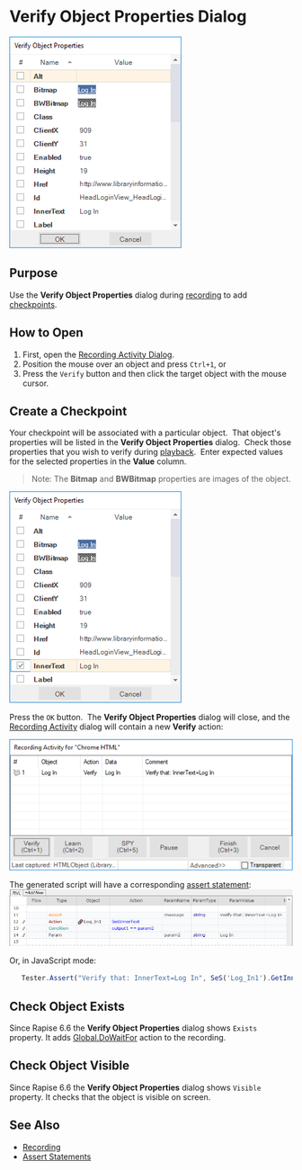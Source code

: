 # Verify Object Properties Dialog

![verify object properties dialog](./img/verify_object_properties1.png)

## Purpose

Use the **Verify Object Properties** dialog during [recording](recording.md) to add [checkpoints](checkpoints.md).

## How to Open

1. First, open the [Recording Activity Dialog](recording_activity_dialog.md).
2. Position the mouse over an object and press `Ctrl+1`, or
3. Press the `Verify` button and then click the target object with the mouse cursor.

## Create a Checkpoint

Your checkpoint will be associated with a particular object.  That object's properties will be listed in the **Verify Object Properties** dialog.  Check those properties that you wish to verify during [playback](playback.md).  Enter expected values for the selected properties in the **Value** column. 

> Note: The **Bitmap** and **BWBitmap** properties are images of the object.

![verify object property, height](./img/verify_object_properties2.png)

Press the `OK` button.  The **Verify Object Properties** dialog will close, and the [Recording Activity](recording_activity_dialog.md) dialog will contain a new **Verify** action:

![verify object properties recording activity](./img/verify_object_properties3.png)

The generated script will have a corresponding [assert statement](assertions.md):
![verify object properties, code](./img/verify_object_properties4.png)

Or, in JavaScript mode:

```javascript
   Tester.Assert("Verify that: InnerText=Log In", SeS('Log_In1').GetInnerText() == "Log In" );
```

## Check Object Exists

Since Rapise 6.6 the **Verify Object Properties** dialog shows `Exists` property. It adds [Global.DoWaitFor](/Libraries/Global#dowaitfor) action to the recording.

## Check Object Visible

Since Rapise 6.6 the **Verify Object Properties** dialog shows `Visible` property. It checks that the object is visible on screen.

## See Also

* [Recording](recording.md)
* [Assert Statements](assertions.md)
